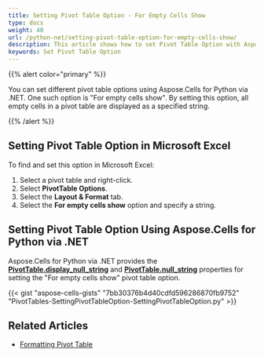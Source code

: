 ```yaml
---
title: Setting Pivot Table Option - For Empty Cells Show
type: docs
weight: 40
url: /python-net/setting-pivot-table-option-for-empty-cells-show/
description: This article shows how to set Pivot Table Option with Aspose.Cells for Python via .NET.
keywords: Set Pivot Table Option
---
```


{{% alert color="primary" %}}

You can set different pivot table options using Aspose.Cells for Python via .NET. One such option is "For empty cells show". By setting this option, all empty cells in a pivot table are displayed as a specified string.

{{% /alert %}}

## **Setting Pivot Table Option in Microsoft Excel**

To find and set this option in Microsoft Excel:

1. Select a pivot table and right-click.
1. Select **PivotTable Options**.
1. Select the **Layout & Format** tab.
1. Select the **For empty cells show** option and specify a string.

## **Setting Pivot Table Option Using Aspose.Cells for Python via .NET**

Aspose.Cells for Python via .NET provides the [**PivotTable.display_null_string**](https://reference.aspose.com/cells/python-net/aspose.cells.pivot/pivottable/display_null_string/) and [**PivotTable.null_string**](https://reference.aspose.com/cells/python-net/aspose.cells.pivot/pivottable/null_string/) properties for setting the "For empty cells show" pivot table option.

{{< gist "aspose-cells-gists" "7bb30376b4d40cdfd596286870fb9752" "PivotTables-SettingPivotTableOption-SettingPivotTableOption.py" >}}

## Related Articles

- [Formatting Pivot Table](/cells/net/formatting-pivot-table/)
